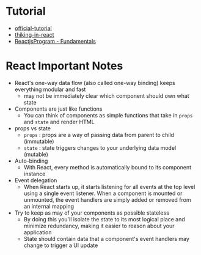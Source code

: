 # Tutorial

* [official-tutorial](https://facebook.github.io/react/docs/tutorial.html)
* [thiking-in-react](https://facebook.github.io/react/docs/thinking-in-react.html)
* [ReactjsProgram - Fundamentals](http://courses.reactjsprogram.com/courses/reactjsfundamentals/lectures/760073)    

# React Important Notes

* React's one-way data flow (also called one-way binding) keeps everything modular and fast
    * may not be immediately clear which component should own what state
* Components are just like functions
    * You can think of components as simple functions that take in `props` and `state` and render HTML
* props vs state
    * `props` : props are a way of passing data from parent to child (immutable)
    * `state` : state triggers changes to your underlying data model (mutable)
* Auto-binding
    * With React, every method is automatically bound to its component instance
* Event delegation
    * When React starts up, it starts listening for all events at the top level using a single event listener. When a component is mounted or unmounted, the event handlers are simply added or removed from an internal mapping
* Try to keep as may of your components as possible stateless
    * By doing this you'll isolate the state to its most logical place and minimize redundancy, making it easier to reason about your application
    * State should contain data that a component's event handlers may change to trigger a UI update
    
